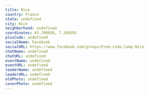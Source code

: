 ```yaml
---
title: Nice
country: France
state: undefined
city: Nice
neighborhood: undefined
coordinates: 43.700936, 7.268391
plusCode: undefined
socialName: Facebook
socialURL: https://www.facebook.com/groups/Free.Code.Camp.Nice
chatName: undefined
chatURL: undefined
eventName: undefined
eventURL: undefined
leaderName: undefined
leaderURL: undefined
oldPhoto: undefined
coverPhoto: undefined
---
```

